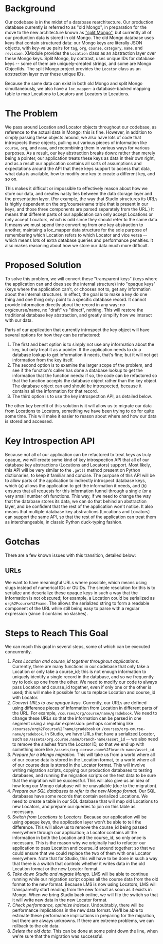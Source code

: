 # Background

Our codebase is in the midst of a database rearchitecture. Our production database currently is referred to as "old Mongo", in preparation for the move to the new architecture known as ["split Mongo"](https://github.com/edx/edx-platform/wiki/Split:-the-versioning,-structure-saving-DAO), but currently all of our production data is stored in old Mongo. The old Mongo database uses keys that contain structured data: our Mongo keys are literally JSON objects, with key-value pairs for `tag`, `org`, `course`, `category`, `name`, and `revision`. XModule provides the `Location` class as an abstraction layer over these Mongo keys. Split Mongo, by contrast, uses unique IDs for database keys -- some of them are uniquely-created strings, and some are Mongo ObjectIds. The split Mongo project provides the `Locator` class as an abstraction layer over these unique IDs.

Because the same data can exist in both old Mongo and split Mongo simultaneously, we also have a `loc_mapper`: a database-backed mapping table to map Locations to Locators and Locators to Locations.

# The Problem

We pass around Location and Locator objects throughout our codebase, as reference to the actual data in Mongo; this is fine. However, in addition to simply passing these objects around, we also have lots of code that introspects these objects, pulling out various pieces of information like `course`, `org`, and `name`, and recombining them in various ways for various purposes. As a result, our key abstraction breaks down: rather than merely being a pointer, our application treats these keys as data in their own right, and as a result our application contains all sorts of assumptions and expectations around the API that these keys support to access that data, what data is available, how to modify one key to create a different key, and so on.

This makes it difficult or impossible to effectively reason about how we store our data, and creates nasty ties between the data storage layer and the presentation layer. (For example, the way that Studio structures its URLs is highly dependent on the org/course/name triple that is present in our keys, and those three components are parsed separately from the URL.) It means that different parts of our application can only accept Locations or only accept Locators, which is odd since they should refer to the same data. It means we must spend time converting from one key abstraction to another, maintaing a loc_mapper data structure for the sole purpose of remembering which Location refers to which Locator and vice versa -- which means lots of extra database queries and performance penalties. It also makes reasoning about how we store our data much more difficult.

# Proposed Solution

To solve this problem, we will convert these "transparent keys" (keys where the application can and does see the internal structure) into "opaque keys" (keys where the application can't, or chooses not to, get any information about the internal structure). In effect, the goal is to make a key do one thing and one thing only: point to a specific database record. It cannot provide information directly about the record in any way: no org/course/name, no "draft" vs "direct", nothing. This will restore the traditional database key abstraction, and greatly simplify how we interact with our data.

Parts of our application that currently introspect the key object will have several options for how they can be refactored:

1. The first and best option is to simply not use any information about the key, but only treat it as a pointer. If the application needs to do a database lookup to get information it needs, that's fine; but it will not get information from the key itself.
2. The second option is to examine the larger scope of the problem, and see if the function's caller has done a database lookup to get the information that the function needs: if so, the code can be refactored so that the function accepts the database object rather than the key object. The database object can and should be introspected, because it contains all the information for that record.
3. The third option is to use the key introspection API, as detailed below.

The other key benefit of this solution is it will allow us to migrate our data from Locations to Locators, something we have been trying to do for quite some time. This will make it easier to reason about where and how our data is stored and accessed.

# Key Introspection API

Because not all of our application can be refactored to treat keys as truly opaque, we will create some kind of key introspection API that all of our database key abstractions (Locations and Locators) support. Most likely, this API will be very similar to the `.get()` method present on Python dictionaries, to keep it familiar and concise. The purpose of this API will be to allow parts of the application to indirectly introspect database keys, which (a) allows the application to get the information it needs, and (b) ensures that all requests for this information funnel through a single (or a very small number of) functions. This way, if we need to change the way that the database stores its data, we can do that behind an abstraction layer, and be confident that the rest of the application won't notice. It also means that multiple database key abstractions (Locations and Locators) can support the same API, so that the rest of the application can treat them as interchangeable, in classic Python duck-typing fashion.

# Gotchas

There are a few known issues with this transition, detailed below:

## URLs

We want to have meaningful URLs where possible, which means using slugs instead of numerical IDs or GUIDs. The simple resolution for this is to serialize and deserialize these opaque keys in such a way that the information is not obscured; for example, a Location could be serialized as `org%2Fcourse%2Fname`. The allows the serialized string to form a readable component of the URL while still being easy to parse with a regular expression (since it contains no slashes).

# Steps to Reach This Goal

We can reach this goal in several steps, some of which can be executed concurrently.

1. *Pass Location and course_id together throughout applications.* Currently, there are many functions in our codebase that only take a Location or only take a course_id; this is not enough information to uniquely identify a single record in the database, and so we frequently try to look up one from the other. We need to modify our code to always pass Location and course_id together, even if only one or the other is used; this will make it possible for us to replace Location and course_id with Locator.
2. *Convert URLs to use opaque keys.* Currently, our URLs are defined using difference pieces of information from Location in different parts of the URL. For example, `/courses/org/course/name/gradebook`. We need to change these URLs so that the information can be parsed in one segment using a regular expression: perhaps something like `/courses/org%2Fcourse%2Fname/gradebook` or `/courses/org-course-name/gradebook`. In Studio, we have URLs that have a serialized Locator, such as `/assets/org.course.name/branch-name/asset_id` -- we also need to remove the slashes from the Locator ID, so that we end up with something more like `/assets/org.coruse.name%2Fbranch-name/asset_id`.
3. *Prepare for a Mongo migration.* This will take us from a world where all of our course data is stored in the Location format, to a world where all of our course data is stored in the Locator format. This will involve writing migration scripts, copying our production databases to testing databases, and running the migration scripts on the test data to be sure that the migration will be successful. This will also give us an idea of how long our Mongo database will be unavailable (due to the migration).
4. *Prepare our SQL databases to refer to the new Mongo format.* Our SQL databases have some records that contain serialized Locations. We need to create a table in our SQL database that will map old Locations to new Locators, and prepare our queries to join on this table as necessary.
5. *Switch from Locations to Locators.* Because our application will be using opaque keys, the application layer won't be able to tell the difference. This will allow us to remove the course_id being passed everywhere through our application; a Locator contains all the information in both the Location and the course_id, so only once is necessary. This is the reason why we originally had to refactor our application to pass Location and course_id around together; so that we could ensure that we could replace the two of them with one Locator everywhere. Note that for Studio, this will have to be done in such a way that there is a switch that controls whether it writes data in the old Location format or the new Locator format.
6. *Take down Studio and migrate Mongo.* LMS will be able to continue running while our migration script copies all the course data from the old format to the new format. Because LMS is now using Locators, LMS will transparently start reading from the new format as soon as it exists in Mongo. When we bring Studio back online, we will flip the switch so that it will write new data in the new Locator format.
7. *Check performance, optimize indexes.* Undoubtably, there will be performance implications in the new data format. We'll be able to estimate these performance implications in preparing for the migration, but there are always unknowns. If there are extreme problems, we can rollback to the old data.
8. *Delete the old data.* This can be done at some point down the line, when we're sure that the migration was successful.
